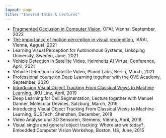 ```yaml
---
layout: page
title: "Invited Talks & Lectures"
---
```


* [Fragmented Occlusion in Computer Vision](https://www.youtube.com/watch?v=1d_O443FdlA), &Ouml;FAI, Vienna, September, 2022
* [The importance of motion perception in visual recognition](https://www.iarai.ac.at/events/the-importance-of-motion-perception-in-visual-recognition/), IARAI, Vienna, August, 2021
* Learning Visual Perception for Autonomous Systems, Linköping University, Sweden, June, 2021
* Vehicle Detection in Satellite Video, Helmholtz AI Virtual Conference, April, 2021
* Vehicle Detection in Satellite Video, Planet Labs, Berlin, March, 2021
* Professional course on Deep Learning together with the OVE Academy, September, 2020
* [Introducing Visual Object Tracking From Classical Views to Machine Learning](https://youtu.be/v9hs4e4s1MM), JKU Linz, April, 2019
* Deep Learning for Cell Segmentation, Lecture together with Manuel Danner, Molecular Devices, Salzburg, March, 2019
* Introducing Visual Object Tracking From Classical Views to Machine Learning, SUSTech, Shenzhen, December, 2018
* Video Analyse und 3D Sensoren, Siemens, Vienna, April, 2018
* Visual single and general object tracking: Where are we today?, Embedded Computer Vision Workshop, Boston, US, June, 2015
